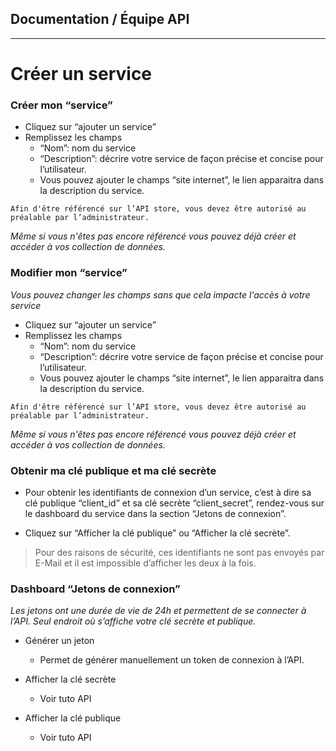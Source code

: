 ## Documentation / Équipe API
---

# Créer un service


### Créer mon “service”

  * Cliquez sur “ajouter un service”
  * Remplissez les champs
    - “Nom”: nom du service
    - “Description”: décrire votre service de façon précise et concise pour l’utilisateur.
    - Vous pouvez ajouter le champs “site internet”, le lien apparaitra dans la description du service.

```
Afin d'être référencé sur l’API store, vous devez être autorisé au préalable par l’administrateur.
```
*Même si vous n'êtes pas encore référencé vous pouvez déjà créer et accéder à vos collection de données.*

### Modifier mon “service”
*Vous pouvez changer les champs sans que cela impacte l'accès à votre service*
  * Cliquez sur “ajouter un service”
  * Remplissez les champs
    - “Nom”: nom du service
    - “Description”: décrire votre service de façon précise et concise pour l’utilisateur.
    - Vous pouvez ajouter le champs “site internet”, le lien apparaitra dans la description du service.

```
Afin d'être référencé sur l’API store, vous devez être autorisé au préalable par l’administrateur.
```
*Même si vous n'êtes pas encore référencé vous pouvez déjà créer et accéder à vos collection de données.*

### Obtenir ma clé publique et ma clé secrète

* Pour obtenir les identifiants de connexion d’un service, c’est à dire sa clé publique “client_id” et sa clé secrète “client_secret”, rendez-vous sur le dashboard du service dans la section “Jetons de connexion”.

* Cliquez sur “Afficher la clé publique” ou “Afficher la clé secrète”.

>Pour des raisons de sécurité, ces identifiants ne sont pas envoyés par E-Mail et il est impossible d’afficher les deux à la fois.





### Dashboard “Jetons de connexion”

*Les jetons ont une durée de vie de 24h et permettent de se connecter à l’API. Seul endroit où s’affiche votre clé secrète et publique.*



* Générer un jeton

  - Permet de générer manuellement un token de connexion à l’API.

* Afficher la clé secrète

  - Voir tuto API

* Afficher la clé publique

  - Voir tuto API


